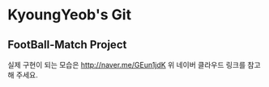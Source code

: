 # KyoungYeob's Git
## FootBall-Match Project 

실제 구현이 되는 모습은
http://naver.me/GEun1jdK 
위 네이버 클라우드 링크를 참고해 주세요.
